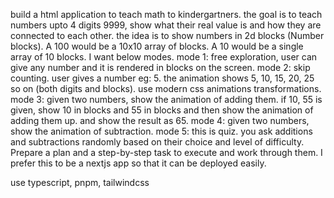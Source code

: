 build a html application to teach math to kindergartners. the goal is to teach numbers upto 4 digits 9999, show what their real value is and how they are connected to each other. the idea is to show numbers in 2d blocks 
    (Number blocks). A 100 would be a 10x10 array of blocks. A 10 would be a single array of 10 blocks. I want below modes. mode 1: free exploration, user can give any number and it is rendered in blocks on the screen. mode 2: 
    skip counting. user gives a number eg: 5. the animation shows 5, 10, 15, 20, 25 so on (both digits and blocks). use modern css animations transformations. mode 3: given two numbers, show the animation of adding them. if 10, 
  55 is given, show 10 in blocks and 55 in blocks and then show the animation of adding them up. and show the result as 65. mode 4: given two numbers, show the animation of subtraction. mode 5: this is quiz. you ask additions 
  and subtractions randomly based on their choice and level of difficulty. Prepare a plan and a step-by-step task to execute and work through them. I prefer this to be a nextjs app so that it can be deployed easily.

use typescript, pnpm, tailwindcss
